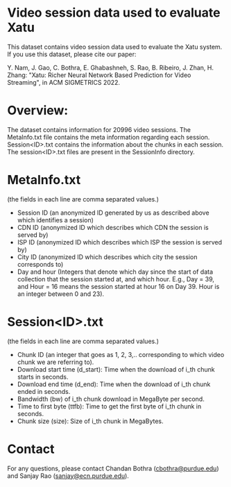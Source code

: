 # Video session data used to evaluate Xatu

This dataset contains video session data used to evaluate the Xatu system. If you use this dataset, please cite our paper:

Y. Nam, J. Gao, C. Bothra, E. Ghabashneh, S. Rao, B. Ribeiro, J. Zhan, H. Zhang: "Xatu: Richer Neural Network Based Prediction for Video Streaming", in ACM SIGMETRICS 2022.

# Overview:

The dataset contains information for 20996 video sessions. The MetaInfo.txt file contains the meta information regarding each session. Session\<ID\>.txt contains the information about the chunks in each session. The session\<ID\>.txt files are present in the SessionInfo directory.

# MetaInfo.txt 
(the fields in each line are comma separated values.)

* Session ID (an anonymized ID generated by us as described above which identifies a session)
* CDN ID (anonymized ID which describes which CDN the session is served by)
* ISP ID  (anonymized ID which describes which ISP the session is served by)
* City ID (anonymized ID which describes which city the session corresponds to)
* Day and hour  (Integers that denote which day since the start of data collection that the session started at, and which hour. E.g., Day = 39, and  Hour = 16 means the session started at hour 16 on Day 39. Hour is an integer between 0 and 23).

# Session\<ID\>.txt 
(the fields in each line are comma separated values.)

* Chunk ID (an integer that goes as 1, 2, 3,.. corresponding to which video chunk we are referring to).
* Download start time (d_start): Time when the download of i_th chunk starts in seconds.
* Download end time (d_end): Time when the download of i_th chunk ended in seconds.
* Bandwidth (bw) of i_th chunk download in MegaByte per second.
* Time to first byte (ttfb): Time to get the first byte of i_th chunk in seconds.
* Chunk size (size): Size of i_th chunk in MegaBytes.

# Contact
For any questions, please contact Chandan Bothra (cbothra@purdue.edu) and Sanjay Rao (sanjay@ecn.purdue.edu).
